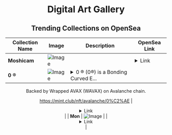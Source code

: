 <div align="center">

# Digital Art Gallery

## Trending Collections on OpenSea

| Collection Name                       | Image                                                                                     | Description                       | OpenSea Link                                                                                          |
|---------------------------------------|-------------------------------------------------------------------------------------------|-----------------------------------|--------------------------------------------------------------------------------------------------------|
| **Moshicam** | ![Image](https://i.seadn.io/s/raw/files/d59e97b5b3f94df810b67ffd69baead4.png?w=500&auto=format?w=200&auto=format) |  | <details><summary>Link</summary>[Moshicam](https://opensea.io/collection/moshicam-5274)</details> |
| **0 ®** | ![Image](https://i.seadn.io/s/raw/files/85613f2bb667788ec046d599665b3124.jpg?w=500&auto=format?w=200&auto=format) | <details><summary>0 ® (0®) is a Bonding Curved E...</summary>0 ® (0®) is a Bonding Curved ERC-1155 token created on mint.club.

Backed by Wrapped AVAX (WAVAX) on Avalanche chain.

https://mint.club/nft/avalanche/0%C2%AE</details> | <details><summary>Link</summary>[0 ®](https://opensea.io/collection/0-r)</details> |
| **Mon** | ![Image](https://i.seadn.io/s/raw/files/d618fccd2803d1d5a7e87d2ab74c2d8a.png?w=500&auto=format?w=200&auto=format) |  | <details><summary>Link</summary>[Mon](https://opensea.io/collection/mon-90)</details> |

</div>